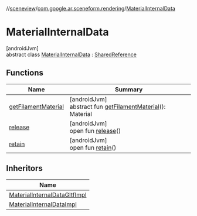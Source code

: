 //[sceneview](../../../index.md)/[com.google.ar.sceneform.rendering](../index.md)/[MaterialInternalData](index.md)

# MaterialInternalData

[androidJvm]\
abstract class [MaterialInternalData](index.md) : [SharedReference](../../com.google.ar.sceneform.resources/-shared-reference/index.md)

## Functions

| Name | Summary |
|---|---|
| [getFilamentMaterial](get-filament-material.md) | [androidJvm]<br>abstract fun [getFilamentMaterial](get-filament-material.md)(): Material |
| [release](../../com.google.ar.sceneform.resources/-shared-reference/release.md) | [androidJvm]<br>open fun [release](../../com.google.ar.sceneform.resources/-shared-reference/release.md)() |
| [retain](../../com.google.ar.sceneform.resources/-shared-reference/retain.md) | [androidJvm]<br>open fun [retain](../../com.google.ar.sceneform.resources/-shared-reference/retain.md)() |

## Inheritors

| Name |
|---|
| [MaterialInternalDataGltfImpl](../-material-internal-data-gltf-impl/index.md) |
| [MaterialInternalDataImpl](../-material-internal-data-impl/index.md) |
